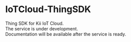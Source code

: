 # IoTCloud-ThingSDK
Thing SDK for Kii IoT Cloud.<br>
The service is under development.<br>
Documentation will be available after the service is ready.
